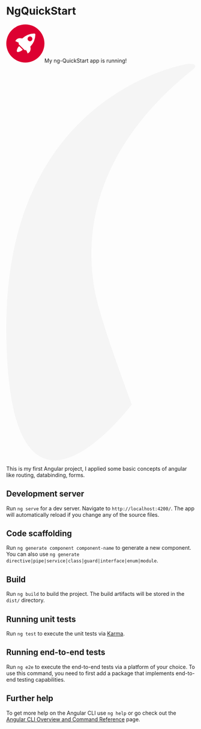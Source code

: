 # NgQuickStart

<div _ngcontent-lne-c13="" class="card highlight-card card-small">
<svg _ngcontent-lne-c13="" id="rocket" xmlns="http://www.w3.org/2000/svg" width="101.678" height="101.678" viewBox="0 0 101.678 101.678"><title _ngcontent-lne-c13="">Rocket Ship</title><g _ngcontent-lne-c13="" id="Group_83" data-name="Group 83" transform="translate(-141 -696)"><circle _ngcontent-lne-c13="" id="Ellipse_8" data-name="Ellipse 8" cx="50.839" cy="50.839" r="50.839" transform="translate(141 696)" fill="#dd0031"></circle><g _ngcontent-lne-c13="" id="Group_47" data-name="Group 47" transform="translate(165.185 720.185)"><path _ngcontent-lne-c13="" id="Path_33" data-name="Path 33" d="M3.4,42.615a3.084,3.084,0,0,0,3.553,3.553,21.419,21.419,0,0,0,12.215-6.107L9.511,30.4A21.419,21.419,0,0,0,3.4,42.615Z" transform="translate(0.371 3.363)" fill="#fff"></path><path _ngcontent-lne-c13="" id="Path_34" data-name="Path 34" d="M53.3,3.221A3.09,3.09,0,0,0,50.081,0,48.227,48.227,0,0,0,18.322,13.437c-6-1.666-14.991-1.221-18.322,7.218A33.892,33.892,0,0,1,9.439,25.1l-.333.666a3.013,3.013,0,0,0,.555,3.553L23.985,43.641a2.9,2.9,0,0,0,3.553.555l.666-.333A33.892,33.892,0,0,1,32.647,53.3c8.55-3.664,8.884-12.326,7.218-18.322A48.227,48.227,0,0,0,53.3,3.221ZM34.424,9.772a6.439,6.439,0,1,1,9.106,9.106,6.368,6.368,0,0,1-9.106,0A6.467,6.467,0,0,1,34.424,9.772Z" transform="translate(0 0.005)" fill="#fff"></path></g></g></svg><span _ngcontent-lne-c13="">My ng-QuickStart app is running!</span><svg _ngcontent-lne-c13="" id="rocket-smoke" xmlns="http://www.w3.org/2000/svg" width="516.119" height="1083.632" viewBox="0 0 516.119 1083.632"><title _ngcontent-lne-c13="">Rocket Ship Smoke</title><path _ngcontent-lne-c13="" id="Path_40" data-name="Path 40" d="M644.6,141S143.02,215.537,147.049,870.207s342.774,201.755,342.774,201.755S404.659,847.213,388.815,762.2c-27.116-145.51-11.551-384.124,271.9-609.1C671.15,139.365,644.6,141,644.6,141Z" transform="translate(-147.025 -140.939)" fill="#f5f5f5"></path>
</svg>
</div>

This is my first Angular project, I applied some basic concepts of angular like routing, databinding, forms.

## Development server

Run `ng serve` for a dev server. Navigate to `http://localhost:4200/`. The app will automatically reload if you change any of the source files.

## Code scaffolding

Run `ng generate component component-name` to generate a new component. You can also use `ng generate directive|pipe|service|class|guard|interface|enum|module`.

## Build

Run `ng build` to build the project. The build artifacts will be stored in the `dist/` directory.

## Running unit tests

Run `ng test` to execute the unit tests via [Karma](https://karma-runner.github.io).

## Running end-to-end tests

Run `ng e2e` to execute the end-to-end tests via a platform of your choice. To use this command, you need to first add a package that implements end-to-end testing capabilities.

## Further help

To get more help on the Angular CLI use `ng help` or go check out the [Angular CLI Overview and Command Reference](https://angular.io/cli) page.

